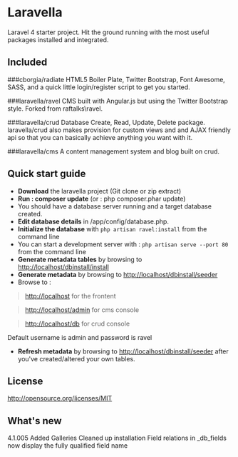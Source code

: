 Laravella 
==========

Laravel 4 starter project.  Hit the ground running with the most useful packages installed and integrated.

Included
-------------------
###cborgia/radiate
HTML5 Boiler Plate, Twitter Bootstrap, Font Awesome, SASS, and a quick little login/register script to get you started.

###laravella/ravel
CMS built with Angular.js but using the Twitter Bootstrap style. Forked from raftalks\ravel.

###laravella/crud
Database Create, Read, Update, Delete package.  laravella/crud also makes provision for custom views and and AJAX friendly api so that you can basically achieve anything you want with it.

###laravella/cms
A content management system and blog built on crud.

Quick start guide
-------------------
+ **Download** the laravella project (Git clone or zip extract)
+ **Run : composer update** (or : php composer.phar update)
+ You should have a database server running and a target database created.
+ **Edit database details** in /app/config/database.php.
+ **Initialize the database** with `php artisan ravel:install` from the command line
+ You can start a development server with : `php artisan serve --port 80` from the command line
+ **Generate metadata tables** by browsing to <http://localhost/dbinstall/install>
+ **Generate metadata** by browsing to <http://localhost/dbinstall/seeder>
+ Browse to :
 
> <http://localhost> for the frontent 

> <http://localhost/admin> for cms console 

> <http://localhost/db> for crud console 

Default username is admin and password is ravel

+ **Refresh metadata** by browsing to <http://localhost/dbinstall/seeder> after you've created/altered your own tables.

License
-------------------
http://opensource.org/licenses/MIT

What's new
-------------------
4.1.005
Added Galleries
Cleaned up installation
Field relations in _db_fields now display the fully qualified field name
